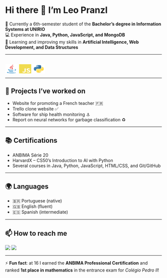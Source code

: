 # Hi there 👋 I’m Leo Pranzl

📖 Currently a 6th-semester student of the **Bachelor’s degree in Information Systems at UNIRIO**  
💻 Experience in **Java, Python, JavaScript, and MongoDB**  
🌱 Learning and improving my skills in **Artificial Intelligence, Web Development, and Data Structures**  

---

<div style="display: inline_block"><br>
  <img align="center" alt="Leo-Java" height="30" width="40" src="https://raw.githubusercontent.com/devicons/devicon/master/icons/java/java-original.svg">
  <img align="center" alt="Leo-Js" height="30" width="40" src="https://raw.githubusercontent.com/devicons/devicon/master/icons/javascript/javascript-plain.svg">
  <img align="center" alt="Leo-Python" height="30" width="40" src="https://raw.githubusercontent.com/devicons/devicon/master/icons/python/python-original.svg">
</div>

---

## 🚀 Projects I’ve worked on
- Website for promoting a French teacher 🇫🇷  
- Trello clone website ✅  
- Software for ship health monitoring ⚓  
- Report on neural networks for garbage classification ♻️  

---

## 📚 Certifications
- ANBIMA Série 20  
- HarvardX – CS50’s Introduction to AI with Python  
- Several courses in Java, Python, JavaScript, HTML/CSS, and Git/GitHub  

---

## 🌍 Languages
- 🇧🇷 Portuguese (native)  
- 🇬🇧 English (fluent)  
- 🇪🇸 Spanish (intermediate)  

---

## 📫 How to reach me
<a href = "mailto:leopranzl07@gmail.com"><img src="https://img.shields.io/badge/-Gmail-%23333?style=for-the-badge&logo=gmail&logoColor=white" target="_blank"></a>
<a href="https://www.linkedin.com/in/leo-pranzl-b074b6265/" target="_blank"><img src="https://img.shields.io/badge/-LinkedIn-%230077B5?style=for-the-badge&logo=linkedin&logoColor=white" target="_blank"></a>  

---

⚡ **Fun fact**: at 16 I earned the **ANBIMA Professional Certification** and ranked **1st place in mathematics** in the entrance exam for *Colégio Pedro II*!  
